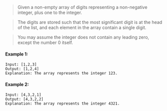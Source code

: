 >Given a non-empty array of digits representing a non-negative integer, plus one to the integer.

>The digits are stored such that the most significant digit is at the head of the list, and each element in the array contain a single digit.

>You may assume the integer does not contain any leading zero, except the number 0 itself.


#### Example 1:


```
Input: [1,2,3]
Output: [1,2,4]
Explanation: The array represents the integer 123.

```


#### Example 2:

```
Input: [4,3,2,1]
Output: [4,3,2,2]
Explanation: The array represents the integer 4321.
```
